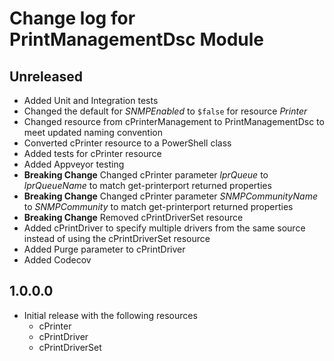 # Change log for PrintManagementDsc Module

## Unreleased

* Added Unit and Integration tests
* Changed the default for _SNMPEnabled_ to `$false` for resource _Printer_
* Changed resource from cPrinterManagement to PrintManagementDsc to meet updated naming convention
* Converted cPrinter resource to a PowerShell class
* Added tests for cPrinter resource
* Added Appveyor testing
* **Breaking Change** Changed cPrinter parameter _lprQueue_ to _lprQueueName_ to match get-printerport returned properties
* **Breaking Change** Changed cPrinter parameter _SNMPCommunityName_ to _SNMPCommunity_ to match get-printerport returned properties
* **Breaking Change** Removed cPrintDriverSet resource
* Added cPrintDriver to specify multiple drivers from the same source instead of using the cPrintDriverSet resource
* Added Purge parameter to cPrintDriver
* Added Codecov

## 1.0.0.0

* Initial release with the following resources
  * cPrinter
  * cPrintDriver
  * cPrintDriverSet
